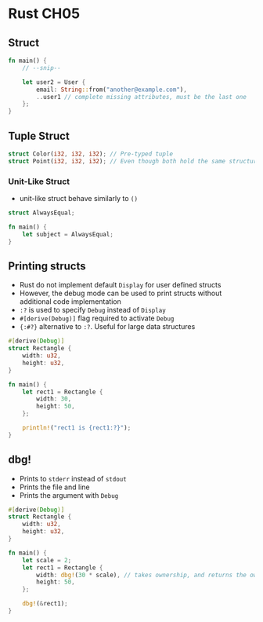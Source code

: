 # Rust CH05

## Struct

```rust
fn main() {
    // --snip--

    let user2 = User {
        email: String::from("another@example.com"),
        ..user1 // complete missing attributes, must be the last one
    };
}
```

## Tuple Struct

```rust
struct Color(i32, i32, i32); // Pre-typed tuple
struct Point(i32, i32, i32); // Even though both hold the same structure, they are not treated as equal types
```

### Unit-Like Struct

- unit-like struct behave similarly to `()`

```rust
struct AlwaysEqual;

fn main() {
    let subject = AlwaysEqual;
}
```

## Printing structs

- Rust do not implement default `Display` for user defined structs
- However, the debug mode can be used to print structs without additional code implementation
- `:?` is used to specify `Debug` instead of `Display`
- `#[derive(Debug)]` flag required to activate `Debug`
- `{:#?}` alternative to `:?`. Useful for large data structures

```rust
#[derive(Debug)]
struct Rectangle {
    width: u32,
    height: u32,
}

fn main() {
    let rect1 = Rectangle {
        width: 30,
        height: 50,
    };

    println!("rect1 is {rect1:?}");
}
```

## dbg!

- Prints to `stderr` instead of `stdout`
- Prints the file and line
- Prints the argument with `Debug`

```rust
#[derive(Debug)]
struct Rectangle {
    width: u32,
    height: u32,
}

fn main() {
    let scale = 2;
    let rect1 = Rectangle {
        width: dbg!(30 * scale), // takes ownership, and returns the ownership
        height: 50,
    };

    dbg!(&rect1);
}
```